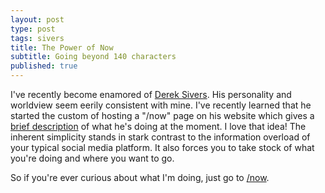 ```yaml
---
layout: post
type: post
tags: sivers
title: The Power of Now
subtitle: Going beyond 140 characters
published: true
---
```


I've recently become enamored of [Derek Sivers](http://sivers.org).  His personality and worldview seem eerily consistent with mine.  I've recently learned that he started the custom of hosting a "/now" page on his website which gives a [brief description](http://nownownow.com/about) of what he's doing at the moment.  I love that idea!  The inherent simplicity stands in stark contrast to the information overload of your typical social media platform.  It also forces you to take stock of what you're doing and where you want to go.
  
  So if you're ever curious about what I'm doing, just go to [/now](/now).